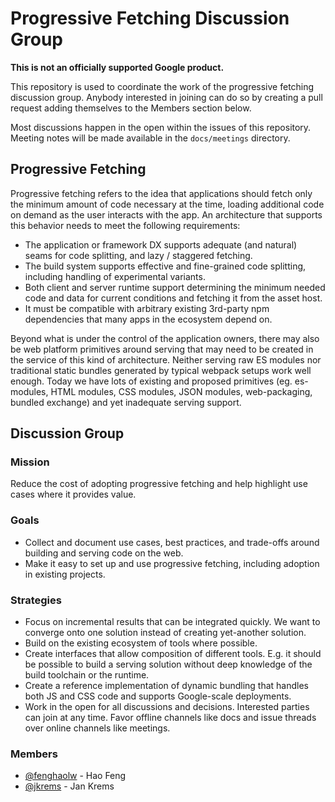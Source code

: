 # Progressive Fetching Discussion Group

**This is not an officially supported Google product.**

This repository is used to coordinate the work of the progressive fetching
discussion group. Anybody interested in joining can do so by creating a pull
request adding themselves to the Members section below.

Most discussions happen in the open within the issues of this repository.
Meeting notes will be made available in the `docs/meetings` directory.

## Progressive Fetching

Progressive fetching refers to the idea that applications should fetch only the
minimum amount of code necessary at the time, loading additional code on demand
as the user interacts with the app. An architecture that supports this behavior
needs to meet the following requirements:

* The application or framework DX supports adequate (and natural) seams for code
  splitting, and lazy / staggered fetching.
* The build system supports effective and fine-grained code splitting, including
  handling of experimental variants.
* Both client and server runtime support determining the minimum needed code and
  data for current conditions and fetching it from the asset host.
* It must be compatible with arbitrary existing 3rd-party npm dependencies that
  many apps in the ecosystem depend on.

Beyond what is under the control of the application owners, there may also be
web platform primitives around serving that may need to be created in the
service of this kind of architecture.
Neither serving raw ES modules nor traditional static bundles generated by
typical webpack setups work well enough.
Today we have lots of existing and proposed primitives (eg. es-modules, HTML
modules, CSS modules, JSON modules, web-packaging, bundled exchange) and yet
inadequate serving support.

## Discussion Group

### Mission

Reduce the cost of adopting progressive fetching and help highlight use cases
where it provides value.

### Goals

* Collect and document use cases, best practices, and trade-offs around building
  and serving code on the web.
* Make it easy to set up and use progressive fetching, including adoption in
  existing projects.

### Strategies

* Focus on incremental results that can be integrated quickly. We want to
  converge onto one solution instead of creating yet-another solution.
* Build on the existing ecosystem of tools where possible.
* Create interfaces that allow composition of different tools. E.g. it should be
  possible to build a serving solution without deep knowledge of the build
  toolchain or the runtime.
* Create a reference implementation of dynamic bundling that handles both JS and
  CSS code and supports Google-scale deployments.
* Work in the open for all discussions and decisions. Interested parties can
  join at any time. Favor offline channels like docs and issue threads over
  online channels like meetings.

### Members

<!-- Please add yourself in alphabetical order by Github handle -->

* [@fenghaolw](https://github.com/fenghaolw) - Hao Feng
* [@jkrems](https://github.com/jkrems) - Jan Krems
